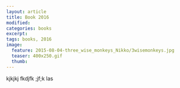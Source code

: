 ```yaml
---
layout: article
title: Book 2016
modified:
categories: books
excerpt:
tags: books, 2016
image:
  feature: 2015-08-04-three_wise_monkeys_Nikko/3wisemonkeys.jpg
  teaser: 400x250.gif
  thumb:
---
```


kjkjkj fkdjfk ;jf;k las
